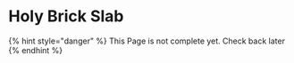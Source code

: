 # Holy Brick Slab

{% hint style="danger" %}
This Page is not complete yet. Check back later
{% endhint %}

